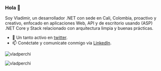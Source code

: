 ### Hola 👋

Soy Vladimir, un desarrollador .NET con sede en Cali, Colombia, proactivo y creativo, enfocado en aplicaciones Web, API y de escritorio usando (ASP) .NET Core y Stack relacionado con arquitectura limpia y buenas prácticas.

- 🤔 Un tanto activo en [twitter](https://twitter.com/vladperchi).
- 📫 Conéctate y comunícate conmigo vía [LinkedIn](https://www.linkedin.com/in/vladperchi).

<p align="left"> <img src="https://komarev.com/ghpvc/?username=vladperchi" alt="vladperchi" /> </p>

<p align="left">  
  <img src="https://github-readme-stats.vercel.app/api?username=vladperchi&show_icons=false" alt="vladperchi" />
 </p>
